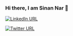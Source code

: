 ### Hi there, I am Sinan Nar 👋 

[![LinkedIn URL](https://img.shields.io/static/v1?color=blue&label=linkedin&logo=linkedin&logoColor=white&style=for-the-badge&message=Connect)](https://www.linkedin.com/in/sinannar)

[![Twitter URL](https://img.shields.io/static/v1?color=blue&label=twitter&logo=twitter&logoColor=white&style=for-the-badge&message=Follow)](https://twitter.com/snn_nr)

<!--
Here are some ideas to get you started: <br>
💬 
🇹🇷 I born and study my university degree in Turkiye  <br>
🇳🇿 Currently living and working in New Zealand  <br>
🚲 I love riding my bike <br>
🚶 Walking is my daily being active habit <br>
-->



<!--
**sinannar/sinannar** is a ✨ _special_ ✨ repository because its `README.md` (this file) appears on your GitHub profile.

Here are some ideas to get you started:

- 🔭 I’m currently working on DDD and Microservices...
- 🌱 I’m currently learning ...
- 👯 I’m looking to collaborate on ...
- 🤔 I’m looking for help with Mi...
- 💬 Ask me about ...
- 📫 How to reach me: ...
- 😄 Pronouns: ...
- ⚡ Fun fact: ...
-->
